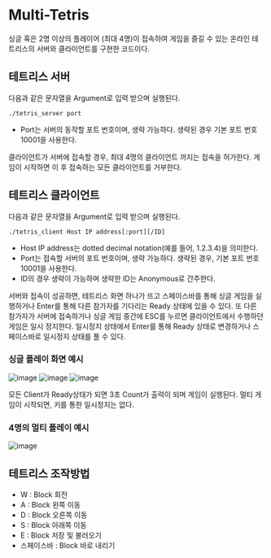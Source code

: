 # Multi-Tetris
싱글 혹은 2명 이상의 플레이어 (최대 4명)이 접속하여 게임을 즐길 수 있는 온라인 테트리스의 서버와 클라이언트를 구현한 코드이다.

## 테트리스 서버
다음과 같은 문자열을 Argument로 입력 받으며 실행된다.

```console
./tetris_server port
```
* Port는 서버의 동작할 포트 번호이며, 생략 가능하다. 생략된 경우 기본 포트 번호 10001을 사용한다.

클라이언트가 서버에 접속할 경우, 최대 4명의 클라이언트 까지는 접속을 허가한다. 게임이 시작하면 이 후 접속하는 모든 클라이언트를 거부한다.

## 테트리스 클라이언트
다음과 같은 문자열을 Argument로 입력 받으며 실행된다. 

```console
./tetris_client Host IP address[:port][/ID]
```

* Host IP address는 dotted decimal notation(예를 들어, 1.2.3.4)을 의미한다. 
* Port는 접속할 서버의 포트 번호이며, 생략 가능하다. 생략된 경우, 기본 포트 번호 10001을 사용한다.  
* ID의 경우 생략이 가능하며 생략한 ID는 Anonymous로 간주한다.

서버와 접속이 성공하면, 테트리스 화면 하나가 뜨고 스페이스바를 통해 싱글 게임을 실행하거나 Enter를 통해 다른 참가자를 기다리는 Ready 상태에 있을 수 있다. 또 다른 참가자가 서버에 접속하거나 싱글 게임 중간에 ESC를 누르면 클라이언트에서 수행하던 게임은 일시 정지한다. 일시정지 상태에서 Enter를 통해 Ready 상태로 변경하거나 스페이스바로 일시정지 상태를 풀 수 있다.

### 싱글 플레이 화면 예시
![image](https://user-images.githubusercontent.com/62214506/78421380-089c8680-7692-11ea-854a-1c722650fc35.png)
![image](https://user-images.githubusercontent.com/62214506/78421382-0d613a80-7692-11ea-9b16-4cb81408faae.png)
![image](https://user-images.githubusercontent.com/62214506/78421383-0e926780-7692-11ea-8d7b-983efcbfbbf2.png)

모든 Client가 Ready상태가 되면 3초 Count가 출력이 되며 게임이 실행된다. 멀티 게임이 시작되면, 키를 통한 일시정지는 없다. 

### 4명의 멀티 플레이 예시
![image](https://user-images.githubusercontent.com/62214506/78421386-0f2afe00-7692-11ea-88d2-66047ccb7f93.png)

## 테트리스 조작방법
* W : Block 회전 
* A : Block 왼쪽 이동 
* D : Block 오른쪽 이동 
* S : Block 아래쪽 이동 
* E : Block 저장 및 불러오기
* 스페이스바 : Block 바로 내리기
